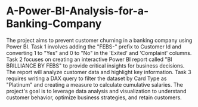 # A-Power-BI-Analysis-for-a-Banking-Company
The project aims to prevent customer churning in a banking company using Power BI. Task 1 involves adding the "FEBS-" prefix to Customer Id and converting 1 to "Yes" and 0 to "No" in the 'Exited' and 'Complaint' columns. Task 2 focuses on creating an interactive Power BI report called "BI BRILLIANCE BY FEBS" to provide critical insights for business decisions. The report will analyze customer data and highlight key information. Task 3 requires writing a DAX query to filter the dataset by Card Type as "Platinum" and creating a measure to calculate cumulative salaries. The project's goal is to leverage data analysis and visualization to understand customer behavior, optimize business strategies, and retain customers.
